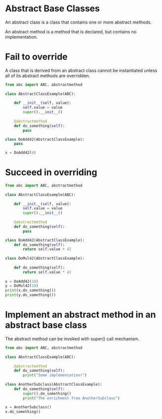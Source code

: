 # Abstract Base Classes

An abstract class is a class that contains one or more abstract methods.

An abstract method is a method that is declared, but contains no implementation.

# Fail to override

A class that is derived from an abstract class cannot be instantiated unless all of its abstract methods are overridden.

```python
from abc import ABC, abstractmethod
 
class AbstractClassExample(ABC):
 
    def __init__(self, value):
        self.value = value
        super().__init__()
    
    @abstractmethod
    def do_something(self):
        pass

class DoAdd42(AbstractClassExample):
    pass

x = DoAdd42(4)
```

# Succeed in overriding

```python
from abc import ABC, abstractmethod
 
class AbstractClassExample(ABC):
 
    def __init__(self, value):
        self.value = value
        super().__init__()
    
    @abstractmethod
    def do_something(self):
        pass

class DoAdd42(AbstractClassExample):
    def do_something(self):
        return self.value + 42
    
class DoMul42(AbstractClassExample):
   
    def do_something(self):
        return self.value * 42
    
x = DoAdd42(10)
y = DoMul42(10)
print(x.do_something())
print(y.do_something())
```

# Implement an abstract method in an abstract base class

The abstract method can be invoked with super() call mechanism.

```python
from abc import ABC, abstractmethod
 
class AbstractClassExample(ABC):
    
    @abstractmethod
    def do_something(self):
        print("Some implementation!")
        
class AnotherSubclass(AbstractClassExample):
    def do_something(self):
        super().do_something()
        print("The enrichment from AnotherSubclass")
        
x = AnotherSubclass()
x.do_something()
```
